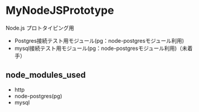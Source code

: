 # MyNodeJSPrototype
Node.js プロトタイピング用
* Postgres接続テスト用モジュール(pg：node-postgresモジュール利用)
* mysql接続テスト用モジュール(pg：node-postgresモジュール利用)（未着手）

## node_modules_used
* http
* node-postgres(pg)
* mysql
